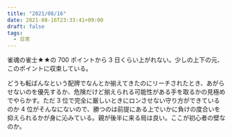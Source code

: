 ```yaml
---
title: "2021/08/16"
date: 2021-08-16T23:33:41+09:00
draft: false
tags:
  - 日常
---
```


雀魂の雀士★★の 700 ポイントから 3 日くらい上がれない。少しの上下の元、このポイントに収束している。

どうも転ばんなという配牌でなんとか揃えてきたのにリーチされたとき、あがらせないのを優先するか、危険だけど揃えられる可能性がある手を取るかの見極めでやらかす。ただ 3 位で完全に厳しいときにロンさせない守り方ができているのか 4 位がそんなにないので、勝つのは前提にある上でいかに負けの度合いを抑えられるかが身に沁みている。親が後半に来る局は良い。ここが初心者の壁なのか。
